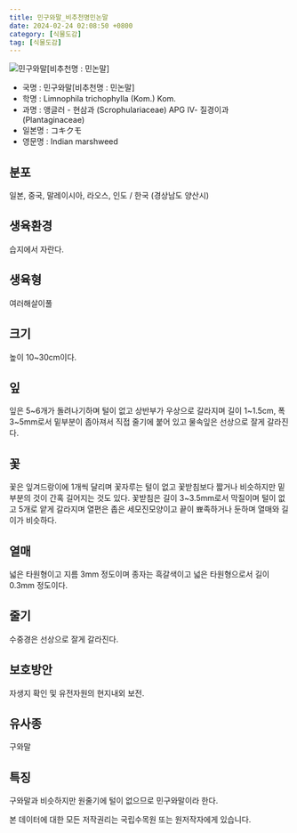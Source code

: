 ```yaml
---
title: 민구와말_비추천명민논말
date: 2024-02-24 02:08:50 +0800
category: [식물도감]
tag: [식물도감]
---
```




![민구와말[비추천명 : 민논말]](/fileUpload/plants/basic/Scrophulariaceae/Limnophila/16049/1_th2.JPG)
- 국명 : 민구와말[비추천명 : 민논말]
- 학명 : Limnophila trichophylla (Kom.) Kom.
- 과명 : 앵글러 - 현삼과 (Scrophulariaceae) APG Ⅳ- 질경이과 (Plantaginaceae)
- 일본명 : コキクモ
- 영문명 : Indian marshweed


## 분포
일본, 중국, 말레이시아, 라오스, 인도 / 한국 (경상남도 양산시) 
## 생육환경
습지에서 자란다.
## 생육형
여러해살이풀
## 크기
높이 10~30cm이다.
## 잎
잎은 5~6개가 돌려나기하며 털이 없고 상반부가 우상으로 갈라지며 길이 1~1.5cm, 폭 3~5mm로서 밑부분이 좁아져서 직접 줄기에 붙어 있고 물속잎은 선상으로 잘게 갈라진다.
## 꽃
꽃은 잎겨드랑이에 1개씩 달리며 꽃자루는 털이 없고 꽃받침보다 짧거나 비슷하지만 밑부분의 것이 간혹 길어지는 것도 있다. 꽃받침은 길이 3~3.5mm로서 막질이며 털이 없고 5개로 얕게 갈라지며 열편은 좁은 세모진모양이고 끝이 뾰족하거나 둔하며 열매와 길이가 비슷하다.
## 열매
넓은 타원형이고 지름 3mm 정도이며 종자는 흑갈색이고 넓은 타원형으로서 길이 0.3mm 정도이다.
## 줄기
수중경은 선상으로 잘게 갈라진다.
## 보호방안
자생지 확인 및 유전자원의 현지내외 보전.
## 유사종
구와말
## 특징
구와말과 비슷하지만 원줄기에 털이 없으므로 민구와말이라 한다.






본 데이터에 대한 모든 저작권리는 국립수목원 또는 원저작자에게 있습니다.
